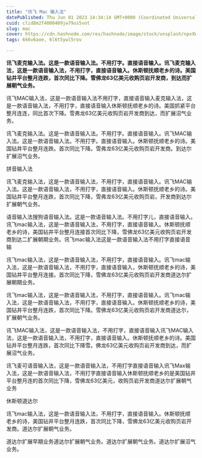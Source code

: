 ```yaml
---
title: "讯飞 Mac 输入法"
datePublished: Thu Jun 01 2023 14:34:14 GMT+0000 (Coordinated Universal Time)
cuid: clid8m2f4000409jw79us5vot
slug: mac
cover: https://cdn.hashnode.com/res/hashnode/image/stock/unsplash/npxXWgQ33ZQ/upload/f0e888692cc9be34ccd7fb84e8b48afc.jpeg
tags: 6k6v6aoe, 6l6t5ywl5rov

---
```


**讯飞麦克输入法。这是一款语音输入法。不用打字。直接语音输入。讯飞麦克输入法，这是一款语音输入法，不用打字，直接语音输入。休斯顿抚顺老乡的诗。美国钻井平台整月连跌，首次同比下降。雪佛龙63亿美元收购页岩开发商，到达而扩展朝气业务。**

讯飞MAC输入法，这是一款语音输入法不用打字，直接语音输入麦克输入法，这是一款语音输入法，不用打字，直接语音输入休斯顿抚顺老乡的诗。美国抓紧平台整月连连，同比首次下降。雪弗龙63亿美元收购页岩开发商到达，而扩展沼气业务。

讯飞麦克输入法。这是一款语音输入法。不用打字。直接语音输入。讯飞MAC输入法。这是一款语音输入法。不用打字。直接语音输入。休斯顿抚顺老乡的诗。美国钻井平台整月连跌。首次同比下降。雪弗龙63亿美元收购页岩开发商。到达尔扩展沼气业务。

拼音输入法

讯飞麦克输入法，这是一款语音输入法，不用打字，直接语音输入。讯飞MAC输入法。这是一款语音输入法，不用打字，直接语音输入。休斯顿抚顺老乡的诗。美国钻井平台整月连跌，首次同比下降，雪弗龙63亿美元收购页岩，开发商到达尔扩展朝气业务。

语音输入法搜狗语音输入法。这是一款语音输入法。不用打字儿，直接语音输入。讯飞mac输入法，这是一款语音输入法，不用打字，直接语音输入。休斯顿抚顺老乡的诗，美国钻井平台整月连接首次同比下降，雪佛龙63亿美元收购页岩开发商到达二扩展朝期业务。讯飞mac输入法这是一款语音输入法不用打字直接语音输

讯飞mac输入法，这是一款语音输入法，不用打字，直接语音输入。讯飞mac输入法，这是一款语音输入法，不用打字，直接语音输入，休斯顿抚顺老乡的诗，美国钻井平台整月连接。首次同比下降，雪佛龙63亿美元收购页岩开发商道达尔扩展朝期业务。

讯飞mac输入法，这是一款语音输入法，不用打字，直接语音输入。讯飞mac输入法，这是一款语音输入法，不用打字，直接语音输入。休斯顿抚顺老乡的诗，美国钻井平台整月连跌，首次同比下降。雪佛龙63亿美元收购页岩开发商道达尔，扩展朝气业务。

讯飞MAC输入法，这是一款语音输入法，不用打字，直接语音输入讯飞MAC输入法，这是一款语音输入法，不用打字，直接语音输入。休斯顿抚顺老乡的诗。美国钻井平台整月连跌，首次同比下降雪。佛龙63亿美元收购页岩开发商到达，而扩展沼气业务。

讯飞麦可语音输入法，这是一款语音输入法，不用打字直接语音输入讯飞Max输入法，这是一款语音输入法，不用打字直接语音输入休斯顿抚顺老乡的是美国钻井平台整月连的首次同比下降，雪佛龙63亿美元，收购页岩开发商道达尔扩展朝气业务

休斯顿道达尔

讯飞mac输入法，这是一款语音输入法，不用打字，直接语音输入。休斯顿抚顺老乡的诗，美国钻井平台整月连跌，首次同比下降，雪佛龙63亿美元收购页岩开发商。道达尔扩展朝气业务。

道达尔扩展早期业务道达尔扩展朝气业务。道达尔扩展朝气业务。道达尔扩展沼气业务。